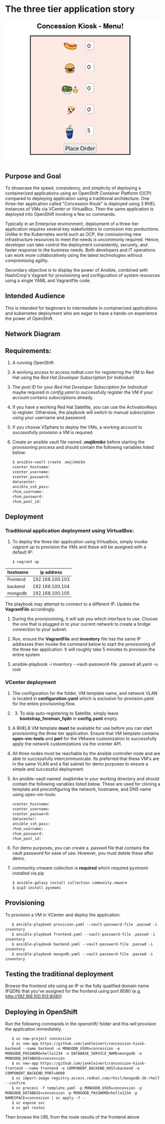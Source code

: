 
# The three tier application story

![Frontend GUI](https://raw.githubusercontent.com/itsbanjo/concession-kiosk-demo/aae0e3838c9074da7986672a38455ae7a411e96f/artefacts/concession-kiosk.png)


## Purpose and Goal

To showcase the speed, consistency, and simplicity of deploying a containerized applications using an OpenShift Container Platform (OCP) compared to deploying application using a traditional architecture. One three-tier application called "Concession Kiosk" is deployed using 3 RHEL instances of VMs via VCenter or VirtualBox. Then the same application is deployed into OpenShift invoking a few *oc* commands.

Typically in an Enterprise environment, deployment of a three-tier application requires several key stakeholders to comission into productions. Unlike in the Kubernetes world such as OCP, the comissioning new infrastructure resources to meet the needs is uncommonly required. Hence, developer can take control the deployment consistently, securely, and faster response to the business needs. Both developers and IT operations can work more collaboratively using the latest technologies without compromising agility.

Secondary objective is to display the power of Ansible, combined with HashiCorp's Vagrant for provisioning and configuration of system resources using a single YAML and Vagrantfile code.

## Intended Audience

This is intended for beginners to intermediate in containerized applications and kubernetes deployment who are eager to have a hands-on experience the power of OpenShift.

## Network Diagram

## Requirements:

1. A running OpenShift
2. A working access to access.redhat.com for registering the VM to Red Hat using the *Red Hat Developer Subscription for Individual*.
3. The pool ID for your *Red Hat Developer Subscription for Individual* maybe required in *config.yaml* to successfully register the VM if your account contains subscriptions already. 
4. If you have a working Red Hat Satellite, you can use the ActivationKeys to register. Otherwise, the playbook will switch to manual subscription using your username and password. 
5. If you choose VSphere to deploy the VMs, a working account to successfully provision a VM is required. 
6. Create an ansible vault file named ***.majikmike*** before starting the provisioning process and should contain the following variables listed below:


       $ ansible-vault create .majikmike
       vcenter_hostname:
       vcenter_username:  
       vcenter_password:  
       datacenter:  
       ansible_ssh_pass:  
       rhsm_username: 
       rhsm_password: 
       rhsm_pool_id: 


## Deployment 
### Traditional application deployment using VirtualBox: 
1. To deploy the three tier application using Virtualbox, simply invoke *vagrant up* to provision the VMs and these will be assigned with a default IP:

       $ vagrant up    

| hostname  | ip address      |
|-----------|-----------------|
| Frontend  | 192.168.100.103 |
| backend   | 192.168.100.104 | 
| mongodb   | 192.168.100.105 | 

The playbook may attempt to connect to a different IP. Update the **VagrantFile** accordingly. 

1. During the provisionining, it will ask you which interface to use.  Choose the one that is plugged in to your current network to create a bridge connection to your subnet.
   
2. Run, ensure the **VagrantFile** and **inventory** file has the same IP addresses then invoke the command below to start the provisioning of the three tier application. It will roughly take 5 minutes to provision the entire system
3. 
   ansible-playbook -i inventory --vault-password-file .passwd all.yaml -u root

   
### VCenter deployment 


1. The configuration for the folder, VM template name, and network VLAN is located in **configuration.yaml** which is exclusive for provision.yaml for the entire provisioning flow. 
   
2. 3. To skip auto-registering to Satellite, simply leave **bootstrap_foreman_fqdn** in **config.yaml** empty.
   
3. A RHEL8 VM template **must** be available for use before you can start provisioning the three tier application. Ensure that VM template contains **open-vm-tools** and **perl** for the VMware customization to successfully apply the network customizations via the vcenter API. 
   
4. All three nodes must be reachable by the ansible controller node and are able to successfully intercommunicate. Its preferred that these VM's are in the same VLAN and a flat subnet for demo purposes to ensure a simple and successful deployment. 
   
5. An ansible-vault named .majikmike in your working directory and should contain the following variables listed below. These are used for cloning a template and preconfiguring the network, hostname, and DNS name using open-vm-tools:

       vcenter_hostname:
       vcenter_username:  
       vcenter_password:  
       datacenter:  
       ansible_ssh_pass:  
       rhsm_username: 
       rhsm_password: 
       rhsm_pool_id: 

6. For demo purposes, you can create a .passwd file that contains the vault password for ease of use. However, you must delete these after demo.  

8. community.vmware  collection is **required** which required pyvmomi installed via pip   

       $ ansible-galaxy install collection community.vmware
       $ pip3 install pyvmomi

## Provisioning

To provision a VM in VCenter and deploy the application:

       $ ansible-playbook provision.yaml --vault-password-file .passwd -i inventory
       $ ansible-playbook frontend.yaml --vault-password-file .passwd -i inventory  
       $ ansible-playbook backend.yaml --vault-password-file .passwd -i inventory  
       $ ansible-playbook mongodb.yaml --vault-password-file .passwd -i inventory  


## Testing the traditional deployment

Browse the frontend site using an IP or the fully qualified domain name (FQDN) that you've assigned for the frontend using port 8080 (e.g. *http://192.168.100.103:8080*)



## Deploying in OpenShift 

Run the following commands in the openshift/ folder and this will provision the application immediately. 

       $ oc new-project concession
       $ oc new-app https://github.com/jankleinert/concession-kiosk-backend --name backend -e MONGODB_USER=concession -e MONGODB_PASSWORD=hello1234 -e DATABASE_SERVICE_NAME=mongodb -e MONGODB_DATABASE=concession  
       $ oc new-app https://github.com/jankleinert/concession-kiosk-frontend --name frontend -e COMPONENT_BACKEND_HOST=backend -e COMPONENT_BACKEND_PORT=8080   
       $ oc import-image registry.access.redhat.com/rhscl/mongodb-36-rhel7 --confirm 
       $ oc process -f template.yaml -p MONGODB_USER=concession -p MONGODB_DATABASE=concession -p MONGODB_PASSWORD=hello1234 -p NAMESPACE=concession | oc apply -f - 
       $ oc expose svc  
       $ oc get routes  

Then browse the URL from the route results of the frontend above
